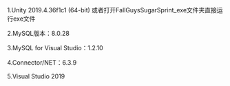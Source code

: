 1.Unity 2019.4.36f1c1 (64-bit)
或者打开FallGuysSugarSprint_exe文件夹直接运行exe文件

2.MySQL版本：8.0.28

3.MySQL for Visual Studio：1.2.10

4.Connector/NET：6.3.9

5.Visual Studio 2019
